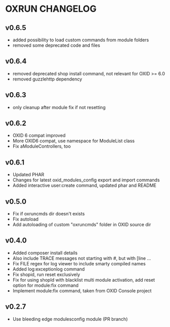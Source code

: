 # OXRUN CHANGELOG

## v0.6.5

* added possibility to load custom commands from module folders
* removed some deprecated code and files

## v0.6.4

* removed deprecated shop install command, not relevant for OXID >= 6.0
* removed guzzlehttp dependency

## v0.6.3

* only cleanup after module fix if not resetting

## v0.6.2

* OXID 6 compat improved
* More OXID6 compat, use namespace for ModuleList class
* Fix aModuleControllers, too

## v0.6.1

* Updated PHAR
* Changes for latest oxid_modules_config export and import commands
* Added interactive user:create command, updated phar and README

## v0.5.0

* Fix if oxruncmds dir doesn't exists
* Fix autoload
* Add autoloading of custom "oxruncmds" folder in OXID source dir

## v0.4.0

* Added composer install details
* Also include TRACE messages not starting with #, but with [line ...
* Fix FILE regex for log viewer to include smarty compiled names
* Added log:exceptionlog command
* Fix shopid, run reset exclusively
* Fix for using shopId with blacklist multi module activation, add reset option for module:fix command
* Implement module:fix command, taken from OXID Console project

## v0.2.7

* Use bleeding edge modulesconfig module (PR branch)
